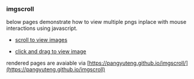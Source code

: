 ### imgscroll

below pages demonstrate how to view multiple pngs inplace with mouse interactions using javascript.

* [scroll to view images](demo/scrollgie.html)

* [click and drag to view image](demo/clicky.html)

rendered pages are avaiable via [https://pangyuteng.github.io/imgscroll/](https://pangyuteng.github.io/imgscroll)
